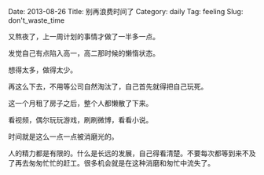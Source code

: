Date: 2013-08-26
Title: 别再浪费时间了
Category: daily
Tag: feeling
Slug: don't_waste_time

又熬夜了，上一周计划的事情才做了一半多一点。

发觉自己有点陷入高一，高二那时候的懒惰状态。

想得太多，做得太少。

再这么下去，不用等公司自然淘汰了，自己首先就得把自己玩死。

这一个月租了房子之后，整个人都懒散了下来。

看视频，偶尔玩玩游戏，刷刷微博，看看小说。

时间就是这么一点一点被消磨光的。

人的精力都是有限的。什么是长远的发展，自己得看清楚。不要每次都等到来不及了再去匆匆忙忙的赶工。很多机会就是在这种消磨和匆忙中流失了。